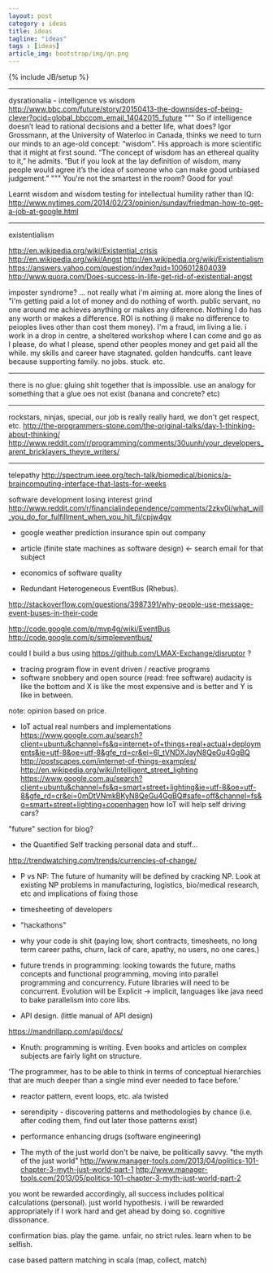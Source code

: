 ```yaml
---
layout: post
category : ideas
title: ideas
tagline: "ideas"
tags : [ideas]
article_img: bootstrap/img/qn.png
---
```

{% include JB/setup %}








-----------------------------------


dysrationalia - intelligence vs wisdom
http://www.bbc.com/future/story/20150413-the-downsides-of-being-clever?ocid=global_bbccom_email_14042015_future
"""
So if intelligence doesn’t lead to rational decisions and a better life, what does? Igor Grossmann, at the University of Waterloo in Canada, thinks we need to turn our minds to an age-old concept: “wisdom”. His approach is more scientific that it might at first sound. “The concept of wisdom has an ethereal quality to it,” he admits. “But if you look at the lay definition of wisdom, many people would agree it’s the idea of someone who can make good unbiased judgement.”
"""
You're not the smartest in the room? Good for you!

Learnt wisdom
and wisdom
testing for intellectual humility rather than IQ:
http://www.nytimes.com/2014/02/23/opinion/sunday/friedman-how-to-get-a-job-at-google.html


-----------------------------------



existentialism

http://en.wikipedia.org/wiki/Existential_crisis
http://en.wikipedia.org/wiki/Angst
http://en.wikipedia.org/wiki/Existentialism
https://answers.yahoo.com/question/index?qid=1006012804039
http://www.quora.com/Does-success-in-life-get-rid-of-existential-angst


imposter syndrome? ... not really what i'm aiming at. more along the lines of "i'm getting paid a lot of money and do nothing of worth. public servant, no one around me achieves anything or makes any diference. Nothing I do has any worth or makes a difference. ROI is nothing (i make no difference to peioples lives other than cost them money). I'm a fraud, im living a lie. i work in a drop in centre, a sheltered workshop where I can come and go as I please, do what I please, spend other peoples money and get paid all the while. my skills and career have stagnated. golden handcuffs. cant leave because supporting family. no jobs. stuck. etc.



-----------------------------------

there is no glue:
gluing shit together that is impossible. use an analogy for something that a glue oes not exist (banana and concrete? etc)


-----------------------------------

rockstars, ninjas, special, our job is really really hard, we don't get respect, etc.
http://the-programmers-stone.com/the-original-talks/day-1-thinking-about-thinking/
http://www.reddit.com/r/programming/comments/30uunh/your_developers_arent_bricklayers_theyre_writers/

-----------------------------------

telepathy
http://spectrum.ieee.org/tech-talk/biomedical/bionics/a-braincomputing-interface-that-lasts-for-weeks



software development losing interest grind
http://www.reddit.com/r/financialindependence/comments/2zkv0i/what_will_you_do_for_fulfillment_when_you_hit_fi/cpjw4gv



 * google weather prediction insurance spin out company
 * article (finite state machines as software design) <- search email for that subject


 * economics of software quality
 * Redundant Heterogeneous EventBus (Rhebus).

http://stackoverflow.com/questions/3987391/why-people-use-message-event-buses-in-their-code

http://code.google.com/p/mvp4g/wiki/EventBus
http://code.google.com/p/simpleeventbus/

could I build a bus using https://github.com/LMAX-Exchange/disruptor ?

 * tracing program flow in event driven / reactive programs
 * software snobbery and open source (read: free software)
audacity is like the bottom and X is like the most expensive and is better and Y is like in between.

note: opinion based on price.

 * IoT actual real numbers and implementations
 https://www.google.com.au/search?client=ubuntu&channel=fs&q=internet+of+things+real+actual+deployments&ie=utf-8&oe=utf-8&gfe_rd=cr&ei=6l_tVNDXJayN8QeGu4GgBQ
http://postscapes.com/internet-of-things-examples/
http://en.wikipedia.org/wiki/Intelligent_street_lighting
https://www.google.com.au/search?client=ubuntu&channel=fs&q=smart+street+lighting&ie=utf-8&oe=utf-8&gfe_rd=cr&ei=0mDtVNmkBKyN8QeGu4GgBQ#safe=off&channel=fs&q=smart+street+lighting+copenhagen
how IoT will help self driving cars?

"future" section for blog? 

 * the Quantified Self
tracking personal data and stuff...

http://trendwatching.com/trends/currencies-of-change/


 * P vs NP: The future of humanity will be defined by cracking NP. Look at existing NP problems in manufacturing, logistics, bio/medical research, etc and implications of fixing those
 * timesheeting of developers
 * "hackathons"
 * why your code is shit (paying low, short contracts, timesheets, no long term career paths, churn, lack of care, apathy, no users, no one cares.)

 * future trends in programming: looking towards the future, maths concepts and functional programming, moving into parallel programming and concurrency. Future libraries will need to be concurrent. Evolution will be Explicit -> implicit, languages like java need to bake parallelism into core libs. 

 


 * API design. (little manual of API design)
 
 https://mandrillapp.com/api/docs/
 
 * Knuth: programming is writing. Even books and articles on complex subjects are fairly light on structure.

‘The programmer, has to be able to think in terms of conceptual hierarchies that are much deeper than a single mind ever needed to face before.’

 * reactor pattern, event loops, etc. ala twisted 
 
 * serendipity - discovering patterns and methodologies by chance (i.e. after coding them, find out later those patterns exist)
 
 * performance enhancing drugs (software engineering)
 
 
 
 * The myth of the just world
don't be naive, be politically savvy. "the myth of the just world"
http://www.manager-tools.com/2013/04/politics-101-chapter-3-myth-just-world-part-1
http://www.manager-tools.com/2013/05/politics-101-chapter-3-myth-just-world-part-2
 
you wont be rewarded accordingly, all success includes political calculations (personal). 
just world hypothesis.
i will be rewarded appropriately if I work hard and get ahead by doing so. cognitive dissonance.

confirmation bias.
play the game. unfair, no strict rules.
learn when to be selfish.

case based pattern matching in scala (map, collect, match)
 